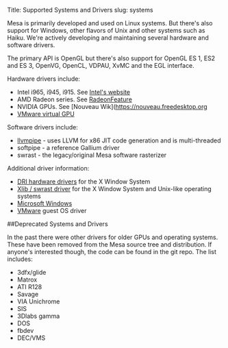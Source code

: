 Title: Supported Systems and Drivers
slug: systems

Mesa is primarily developed and used on Linux systems.
But there's also support for Windows, other flavors of Unix and other
systems such as Haiku.
We're actively developing and maintaining several hardware and
software drivers.


The primary API is OpenGL but there's also support for OpenGL ES 1, ES2
and ES 3, OpenVG, OpenCL, VDPAU, XvMC and the EGL interface.

Hardware drivers include:

  * Intel i965, i945, i915. See [Intel's website](https://01.org/linuxgraphics)
  * AMD Radeon series. See [RadeonFeature](https://www.x.org/wiki/RadeonFeature)
  * NVIDIA GPUs. See [Nouveau Wik](https://nouveau.freedesktop.org
  * [VMware virtual GPU](https://www.x.org/wiki/vmware)

Software drivers include:

* <a href="llvmpipe.html">llvmpipe</a> - uses LLVM for x86 JIT code generation and is multi-threaded
* softpipe - a reference Gallium driver
* swrast - the legacy/original Mesa software rasterizer

Additional driver information:

* [DRI hardware drivers](https://dri.freedesktop.org/) for the X Window System
* [Xlib / swrast driver](xlibdriver.html) for the X Window System and Unix-like operating systems
* [Microsoft Windows](README.WIN32)
* [VMware](vmware-guest.html) guest OS driver

##Deprecated Systems and Drivers

In the past there were other drivers for older GPUs and operating
systems.
These have been removed from the Mesa source tree and distribution.
If anyone's interested though, the code can be found in the git repo.
The list includes:

* 3dfx/glide
* Matrox
* ATI R128
* Savage
* VIA Unichrome
* SIS
* 3Dlabs gamma
* DOS
* fbdev
* DEC/VMS
